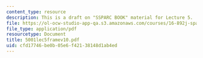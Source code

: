 ```yaml
---
content_type: resource
description: This is a draft on "SSPARC BOOK" material for Lecture 5.
file: https://ol-ocw-studio-app-qa.s3.amazonaws.com/courses/16-892j-space-system-architecture-and-design-fall-2004/cfd17746be0b05e6f42138148d1ab4ed_5001lec5framev10.pdf
file_type: application/pdf
resourcetype: Document
title: 5001lec5framev10.pdf
uid: cfd17746-be0b-05e6-f421-38148d1ab4ed
---
```

